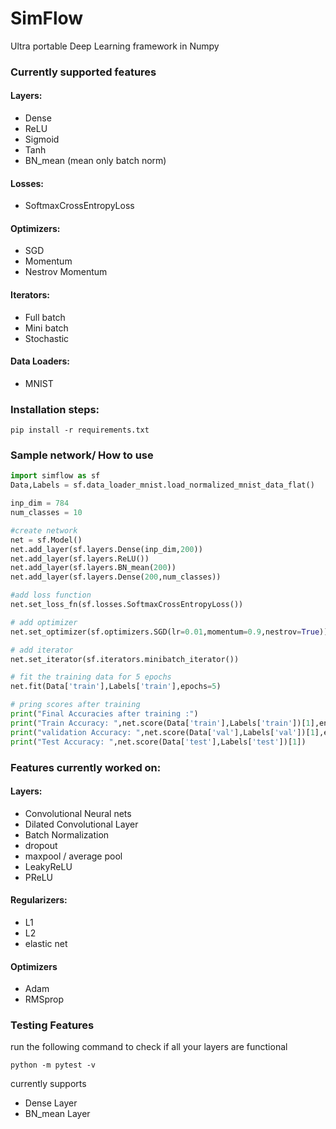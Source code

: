 # SimFlow
Ultra portable Deep Learning framework in Numpy

### Currently supported features

#### Layers:

  - Dense
  - ReLU
  - Sigmoid
  - Tanh
  - BN_mean (mean only batch norm)

#### Losses:

  - SoftmaxCrossEntropyLoss

#### Optimizers:

  - SGD
  - Momentum
  - Nestrov Momentum

#### Iterators:

  - Full batch
  - Mini batch
  - Stochastic

#### Data Loaders:

  - MNIST



### Installation steps:

```
pip install -r requirements.txt
```





### Sample network/ How to use

```python
import simflow as sf
Data,Labels = sf.data_loader_mnist.load_normalized_mnist_data_flat()

inp_dim = 784
num_classes = 10

#create network
net = sf.Model()
net.add_layer(sf.layers.Dense(inp_dim,200))
net.add_layer(sf.layers.ReLU())
net.add_layer(sf.layers.BN_mean(200))
net.add_layer(sf.layers.Dense(200,num_classes))

#add loss function
net.set_loss_fn(sf.losses.SoftmaxCrossEntropyLoss())

# add optimizer
net.set_optimizer(sf.optimizers.SGD(lr=0.01,momentum=0.9,nestrov=True))

# add iterator
net.set_iterator(sf.iterators.minibatch_iterator())

# fit the training data for 5 epochs
net.fit(Data['train'],Labels['train'],epochs=5)

# pring scores after training
print("Final Accuracies after training :")
print("Train Accuracy: ",net.score(Data['train'],Labels['train'])[1],end=" ")
print("validation Accuracy: ",net.score(Data['val'],Labels['val'])[1],end =' ')
print("Test Accuracy: ",net.score(Data['test'],Labels['test'])[1])

```

### Features currently worked on:

#### Layers:

- Convolutional Neural nets
- Dilated Convolutional Layer
- Batch Normalization
- dropout
- maxpool / average pool
- LeakyReLU
- PReLU



#### Regularizers:

- L1 
- L2
- elastic net

#### Optimizers

- Adam
- RMSprop



### Testing Features

run the following command to check if all your layers are functional

```
python -m pytest -v
```

currently supports 

- Dense Layer
- BN_mean Layer


